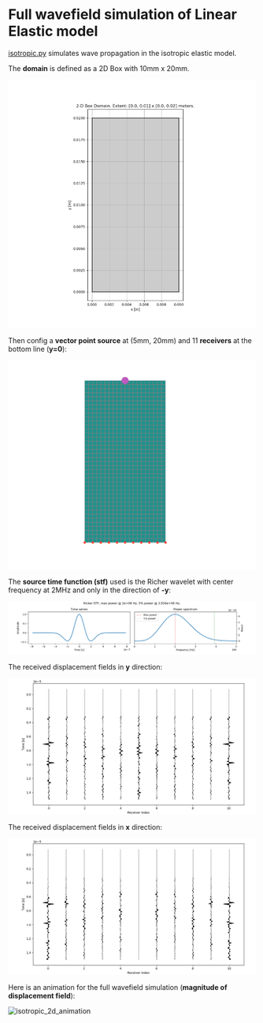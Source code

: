 # Full wavefield simulation of Linear Elastic model

[isotropic.py](https://github.com/oliverwfy/Salvus/blob/main/elastic_model/isotropic.py) simulates wave propagation in the isotropic elastic model.

The **domain** is defined as a 2D Box with 10mm x 20mm.

![isotropic_2d_domain](image/isotropic_2d_domain.png)

Then config a **vector point source** at (5mm, 20mm) and 11 **receivers** at the bottom line (**y=0**):

![isotropic_2d_mesh](image/isotropic_2d_mesh.png)

The **source time function (stf)** used is the Richer wavelet with center frequency at 2MHz and only in the direction of **-y**:

![isotropic_2d_waveform_y](image/isotropic_2d_Ricker.png)


The received displacement fields in **y** direction:  

![isotropic_2d_waveform_y](image/isotropic_2d_waveforms_component_y.png)

The received displacement fields in **x** direction:  

![isotropic_2d_waveform_x](image/isotropic_2d_waveforms_component_x.png)

Here is an animation for the full wavefield simulation (**magnitude of displacement field**):

![isotropic_2d_animation](image/isotropic_free_surface.gif)
